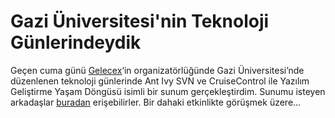 # Gazi Üniversitesi'nin Teknoloji Günlerindeydik

Geçen cuma günü [Gelecex](http://www.gelecex.com/)‘in organizatörlüğünde Gazi Üniversitesi’nde düzenlenen teknoloji 
günlerinde Ant Ivy SVN ve 
CruiseControl ile Yazılım Geliştirme Yaşam Döngüsü isimli bir sunum gerçekleştirdim. Sunumu isteyen arkadaşlar 
[buradan](http://www.kenansevindik.com/ant-ivy-svn-cc-ile-yazilim-gelistirme/) 
erişebilirler. Bir dahaki etkinlikte görüşmek üzere…

